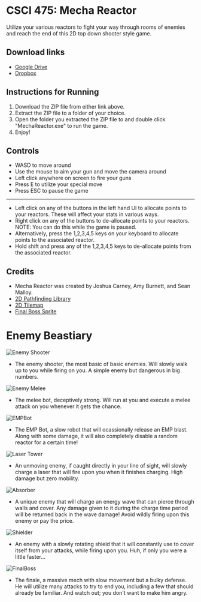 # CSCI 475: Mecha Reactor
Utilize your various reactors to fight your way through rooms of enemies and reach the end of this 2D top down shooter style game.

## Download links
- [Google Drive](https://drive.google.com/file/d/1rxWSu4rZZpmG96_ur3_pNFwPr-USxkzo/view?usp=sharing)
- [Dropbox](https://www.dl.dropboxusercontent.com/s/wpir4f5wt9c2kyr/MechaReactor_Final.zip?dl=0)

## Instructions for Running
1. Download the ZIP file from either link above.
2. Extract the ZIP file to a folder of your choice.
3. Open the folder you extracted the ZIP file to and double click "MechaReactor.exe" to run the game.
4. Enjoy!

## Controls
- WASD to move around
- Use the mouse to aim your gun and move the camera around
- Left click anywhere on screen to fire your guns
- Press E to utilize your special move
- Press ESC to pause the game
-------------------------------------------------------
- Left click on any of the buttons in the left hand UI to allocate points to your reactors. These will affect your stats in various ways.
- Right click on any of the buttons to de-allocate points to your reactors. NOTE: You can do this while the game is paused. 
- Alternatively, press the 1,2,3,4,5 keys on your keyboard to allocate points to the associated reactor. 
- Hold shift and press any of the 1,2,3,4,5 keys to de-allocate points from the associated reactor.

## Credits
- Mecha Reactor was created by Joshua Carney, Amy Burnett, and Sean Malloy.
- [2D Pathfinding Library](https://github.com/h8man/NavMeshPlus)
- [2D Tilemap](https://v-ktor.itch.io/32x32-rpg-tilesets)
- [Final Boss Sprite](https://opengameart.org/content/space-shooter-ships-and-sprites-from-the-game-frozen-moons)

# Enemy Beastiary 
![Enemy Shooter](https://i.imgur.com/ZSiovek.png)
- The enemy shooter, the most basic of basic enemies. Will slowly walk up to you while firing on you. A simple enemy but dangerous in big numbers.

![Enemy Melee](https://i.imgur.com/MOEi1P2.png)
- The melee bot, deceptively strong. Will run at you and execute a melee attack on you whenever it gets the chance. 

![EMPBot](https://i.imgur.com/rBAYY3o.png)
- The EMP Bot, a slow robot that will ocassionally release an EMP blast. Along with some damage, it will also completely disable a random reactor for a certain time!

![Laser Tower](https://i.imgur.com/q1pJUwl.png)
- An unmoving enemy, if caught directly in your line of sight, will slowly charge a laser that will fire upon you when it finishes charging. High damage but zero mobility.

![Absorber](https://i.imgur.com/GuGFXll.png)
- A unique enemy that will charge an energy wave that can pierce through walls and cover. Any damage given to it during the charge time period will be returned back in the wave damage! Avoid wildly firing upon this enemy or pay the price.

![Shielder](https://i.imgur.com/Uks9jzQ.png)
- An enemy with a slowly rotating shield that it will constantly use to cover itself from your attacks, while firing upon you. Huh, if only you were a little faster...

![FinalBoss](https://i.imgur.com/MQOZbVo.png)
- The finale, a massive mech with slow movement but a bulky defense. He will utilize many attacks to try to end you, including a few that should already be familiar. And watch out; you don't want to make him angry. 
